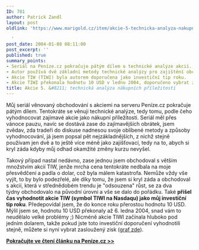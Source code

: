 ```yaml
---
ID: 781
author: Patrick Zandl
layout: post
oldlink: 'https://www.marigold.cz/item/akcie-5-technicka-analyza-nakupnich-prilezitosti

  '
post_date: 2004-01-08 08:11:00
post_excerpt: ''
published: true
summary_points:
- Seriál na Peníze.cz pokračuje pátým dílem o technické analýze akcií.
- Autor používá dvě základní metody technické analýzy pro zajištění obchodů.
- Akcie TIW (TIWI) byla autorem doporučena jako investiční tip roku.
- Akcie TIWI překonala hodnotu 10 USD v lednu 2004, doporučeno vybrat zisk.
title: Akcie 5. &#8211; technická analýza nákupních příležitostí
---
```


<p>
Můj seriál věnovaný obchodování s akciemi na serveru Peníze.cz pokračuje pátým dílem. Tentokráte se věnuji technické analýze, tedy tomu, podle čeho vyhodnocovat zajímavé akcie jako nákupní příležitosti. Seriál měl přes vánoce pauzu, navíc se dostává zase do zajímavějších obrátek, jsem zvědav, zda tradeři do diskuse nadnesou svoje oblíbené metody a způsoby vyhodnocování, já jsem popsal pět nejzákladnějších, z nichž stejně používam jen dvě a to ještě více méně jako zajišťovací, tedy na to, abych si kryl záda kdyby můj odhad okamžité změny kurzu nevyšel. &#160;</p>

<p>
Takový případ nastal nedávno, zase jednou jsem obchodoval s větším množstvím akcií TIW, jenže mrcha cena tentokráte nedbala na moje přesvědčení a padla o dolar, což byla málem katastrofa. Nemůže vždy vše vyjít, to by bylo podezřelé, ale díky tomu, že jsem si kryl záda a obchodoval s akcií, která v střednědobém trendu je "odsouzena" růst, se za dva týdny&#160;obchodovalo na původní úrovni a vše se dalo do pořádku. Také <STRONG>přišel čas vyhodnotit akcie TIW (symbol TIWI na Nasdaqu) jako můj investiční tip roku</STRONG>. Předepovídal jsem, že do konce roku přerostou hodnotu 10 USD. Mýlil jsem se, hodnotu 10 USD překonaly až 6. ledna 2004, snad vám to neudělalo velké problémy ;) Nicméně akcie TIWI začínala hluboko pod jedním dolarem, takže pokud jste toto investiční doporučení vyhodnotili stejně, můžete si nyní vybrat zasloužený zisk (<A href="http://finance.yahoo.com/q/bc?s=TIWI&amp;t=5d" target=_blank>graf zde</A>). </p>

<p>
<A href="http://www.penize.cz/info/zpravy/zprava.asp?IDP=1&amp;NewsID=2662" target=_blank><STRONG>Pokračujte ve čtení článku na Peníze.cz &gt;&gt;</STRONG></A></p>